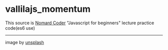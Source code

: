 # vallilajs_momentum

This source is <a href="https://academy.nomadcoders.co/">Nomard Coder</a> "Javascript for beginners" lecture practice code(es6 use)

---
   
image by <a href="https://unsplash.com/">unsplash</a>